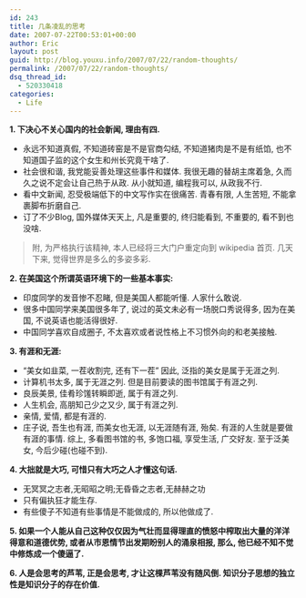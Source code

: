 ```yaml
---
id: 243
title: 几条凌乱的思考
date: 2007-07-22T00:53:01+00:00
author: Eric
layout: post
guid: http://blog.youxu.info/2007/07/22/random-thoughts/
permalink: /2007/07/22/random-thoughts/
dsq_thread_id:
  - 520330418
categories:
  - Life
---
```

**1. 下决心不关心国内的社会新闻, 理由有四.**

  * 永远不知道真假, 不知道砖窑是不是官商勾结, 不知道猪肉是不是有纸馅, 也不知道国子监的这个女生和州长究竟干啥了.
  * 社会很和谐, 我党能妥善处理这些事件和媒体. 我很无趣的替胡主席着急, 久而久之说不定会让自己热于从政. 从小就知道, 编程我可以, 从政我不行.
  * 看中文新闻, 忍受极端低下的中文写作实在很痛苦. 青春有限, 人生苦短, 不能拿裹脚布折磨自己.
  * 订了不少Blog, 国外媒体天天上, 凡是重要的, 终归能看到, 不重要的, 看不到也没啥.

> 附, 为严格执行该精神, 本人已经将三大门户重定向到 wikipedia 首页. 几天下来, 觉得世界是多么的多姿多彩.

**2. 在美国这个所谓英语环境下的一些基本事实:**

  * 印度同学的发音惨不忍睹, 但是美国人都能听懂. 人家什么敢说.
  * 很多中国同学来美国很多年了, 说过的英文未必有一场脱口秀说得多, 因为在美国, 不说英语也能活得很好.
  * 中国同学喜欢自成圈子, 不太喜欢或者说性格上不习惯外向的和老美接触.

**3. 有涯和无涯:**

  * &#8220;美女如韭菜, 一茬收割完, 还有下一茬&#8221; 因此, 泛指的美女是属于无涯之列.
  * 计算机书太多, 属于无涯之列. 但是目前要读的图书馆属于有涯之列.
  * 良辰美景, 佳肴珍馐转瞬即逝, 属于有涯之列.
  * 人生机会, 高朋知己少之又少, 属于有涯之列.
  * 亲情, 爱情, 都是有涯的.
  * 庄子说, 吾生也有涯, 而美女也无涯, 以无涯随有涯, 殆矣. 有涯的人生就是要做有涯的事情. 综上, 多看图书馆的书, 多饱口福, 享受生活, 广交好友. 至于泛美女, 今后少碰(也碰不到).

**4. 大拙就是大巧, 可惜只有大巧之人才懂这句话.**

  * 无冥冥之志者,无昭昭之明;无昏昏之志者,无赫赫之功
  * 只有偏执狂才能生存.
  * 有些傻子不知道有些事情是不能做成的, 所以他做成了.

**5. 如果一个人能从自己这种仅仅因为气壮而显得理直的愤怒中榨取出大量的洋洋得意和道德优势, 或者从市恩情节出发期盼别人的涌泉相报, 那么, 他已经不知不觉中修炼成一个傻逼了.**

**6. 人是会思考的芦苇, 正是会思考, 才让这棵芦苇没有随风倒. 知识分子思想的独立性是知识分子的存在价值.**